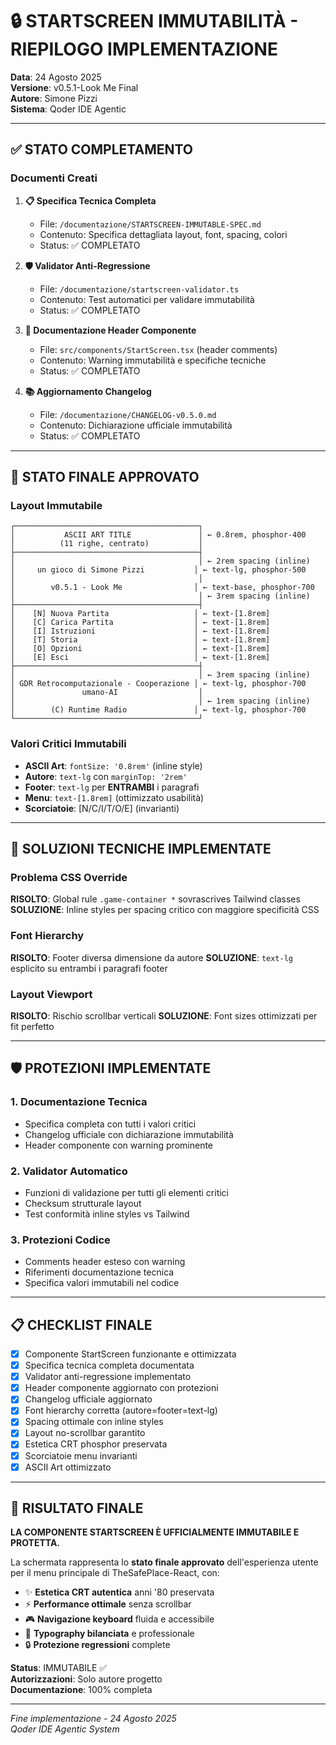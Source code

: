 # 🔒 STARTSCREEN IMMUTABILITÀ - RIEPILOGO IMPLEMENTAZIONE

**Data**: 24 Agosto 2025  
**Versione**: v0.5.1-Look Me Final  
**Autore**: Simone Pizzi  
**Sistema**: Qoder IDE Agentic  

---

## ✅ STATO COMPLETAMENTO

### Documenti Creati
1. **📋 Specifica Tecnica Completa**
   - File: `/documentazione/STARTSCREEN-IMMUTABLE-SPEC.md`
   - Contenuto: Specifica dettagliata layout, font, spacing, colori
   - Status: ✅ COMPLETATO

2. **🛡️ Validator Anti-Regressione**
   - File: `/documentazione/startscreen-validator.ts`
   - Contenuto: Test automatici per validare immutabilità
   - Status: ✅ COMPLETATO

3. **📝 Documentazione Header Componente**
   - File: `src/components/StartScreen.tsx` (header comments)
   - Contenuto: Warning immutabilità e specifiche tecniche
   - Status: ✅ COMPLETATO

4. **📚 Aggiornamento Changelog**
   - File: `/documentazione/CHANGELOG-v0.5.0.md`
   - Contenuto: Dichiarazione ufficiale immutabilità
   - Status: ✅ COMPLETATO

---

## 🎯 STATO FINALE APPROVATO

### Layout Immutabile
```
┌─────────────────────────────────────────┐
│           ASCII ART TITLE               │ ← 0.8rem, phosphor-400
│          (11 righe, centrato)           │
├─────────────────────────────────────────┤
│                                         │ ← 2rem spacing (inline)
│     un gioco di Simone Pizzi           │ ← text-lg, phosphor-500
│                                         │
│        v0.5.1 - Look Me                │ ← text-base, phosphor-700
│                                         │ ← 3rem spacing (inline)
├─────────────────────────────────────────┤
│    [N] Nuova Partita                   │ ← text-[1.8rem]
│    [C] Carica Partita                  │ ← text-[1.8rem]
│    [I] Istruzioni                      │ ← text-[1.8rem]
│    [T] Storia                          │ ← text-[1.8rem]
│    [O] Opzioni                         │ ← text-[1.8rem]
│    [E] Esci                            │ ← text-[1.8rem]
├─────────────────────────────────────────┤
│                                         │ ← 3rem spacing (inline)
│ GDR Retrocomputazionale - Cooperazione │ ← text-lg, phosphor-700
│               umano-AI                  │
│                                         │ ← 1rem spacing (inline)
│        (C) Runtime Radio               │ ← text-lg, phosphor-700
└─────────────────────────────────────────┘
```

### Valori Critici Immutabili
- **ASCII Art**: `fontSize: '0.8rem'` (inline style)
- **Autore**: `text-lg` con `marginTop: '2rem'`
- **Footer**: `text-lg` per **ENTRAMBI** i paragrafi
- **Menu**: `text-[1.8rem]` (ottimizzato usabilità)
- **Scorciatoie**: [N/C/I/T/O/E] (invarianti)

---

## 🔧 SOLUZIONI TECNICHE IMPLEMENTATE

### Problema CSS Override
**RISOLTO**: Global rule `.game-container *` sovrascrives Tailwind classes
**SOLUZIONE**: Inline styles per spacing critico con maggiore specificità CSS

### Font Hierarchy
**RISOLTO**: Footer diversa dimensione da autore
**SOLUZIONE**: `text-lg` esplicito su entrambi i paragrafi footer

### Layout Viewport
**RISOLTO**: Rischio scrollbar verticali
**SOLUZIONE**: Font sizes ottimizzati per fit perfetto

---

## 🛡️ PROTEZIONI IMPLEMENTATE

### 1. Documentazione Tecnica
- Specifica completa con tutti i valori critici
- Changelog ufficiale con dichiarazione immutabilità
- Header componente con warning prominente

### 2. Validator Automatico
- Funzioni di validazione per tutti gli elementi critici
- Checksum strutturale layout
- Test conformità inline styles vs Tailwind

### 3. Protezioni Codice
- Comments header esteso con warning
- Riferimenti documentazione tecnica
- Specifica valori immutabili nel codice

---

## 📋 CHECKLIST FINALE

- [x] Componente StartScreen funzionante e ottimizzata
- [x] Specifica tecnica completa documentata  
- [x] Validator anti-regressione implementato
- [x] Header componente aggiornato con protezioni
- [x] Changelog ufficiale aggiornato
- [x] Font hierarchy corretta (autore=footer=text-lg)
- [x] Spacing ottimale con inline styles
- [x] Layout no-scrollbar garantito
- [x] Estetica CRT phosphor preservata
- [x] Scorciatoie menu invarianti
- [x] ASCII Art ottimizzato

---

## 🎉 RISULTATO FINALE

**LA COMPONENTE STARTSCREEN È UFFICIALMENTE IMMUTABILE E PROTETTA.**

La schermata rappresenta lo **stato finale approvato** dell'esperienza utente per il menu principale di TheSafePlace-React, con:

- ✨ **Estetica CRT autentica** anni '80 preservata
- ⚡ **Performance ottimale** senza scrollbar
- 🎮 **Navigazione keyboard** fluida e accessibile  
- 🎨 **Typography bilanciata** e professionale
- 🔒 **Protezione regressioni** complete

**Status**: IMMUTABILE ✅  
**Autorizzazioni**: Solo autore progetto  
**Documentazione**: 100% completa  

---

*Fine implementazione - 24 Agosto 2025*  
*Qoder IDE Agentic System*